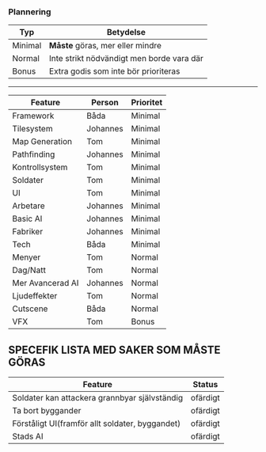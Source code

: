 ### Plannering

Typ | Betydelse
---|---
Minimal | **Måste** göras, mer eller mindre
Normal  | Inte strikt nödvändigt men borde vara där
Bonus   | Extra godis som inte bör prioriteras

---

Feature | Person | Prioritet
--------|-------|-------------
Framework | Båda | Minimal
Tilesystem | Johannes | Minimal
Map Generation | Tom | Minimal
Pathfinding | Johannes | Minimal
Kontrollsystem | Tom | Minimal
Soldater | Tom | Minimal
UI | Tom | Minimal
Arbetare | Johannes | Minimal
Basic AI | Johannes | Minimal 
Fabriker | Johannes | Minimal
Tech | Båda | Minimal
Menyer | Tom | Normal
Dag/Natt | Tom | Normal
Mer Avancerad AI | Johannes | Normal
Ljudeffekter | Tom | Normal
Cutscene | Båda | Normal
VFX | Tom | Bonus

## SPECEFIK LISTA MED SAKER SOM MÅSTE GÖRAS

Feature| Status
-------|-------
Soldater kan attackera grannbyar självständig| ofärdigt
Ta bort byggander | ofärdigt
Förståligt UI(framför allt soldater, byggandet) | ofärdigt
Stads AI | ofärdigt
